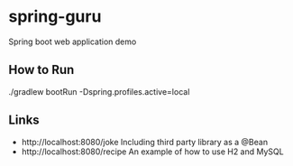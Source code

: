 # spring-guru

Spring boot web application demo

## How to Run

./gradlew bootRun -Dspring.profiles.active=local

## Links

- http://localhost:8080/joke Including third party library as a @Bean
- http://localhost:8080/recipe An example of how to use H2 and MySQL